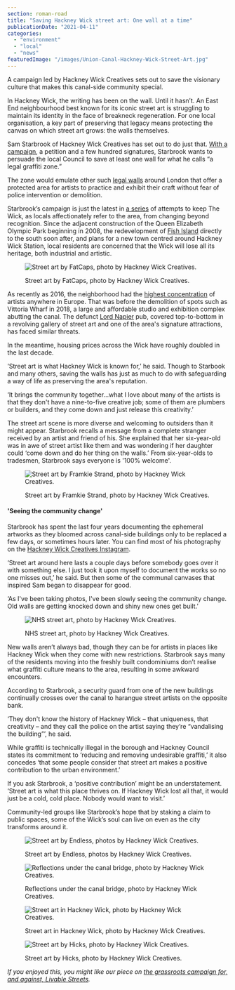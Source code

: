 ```yaml
---
section: roman-road
title: "Saving Hackney Wick street art: One wall at a time"
publicationDate: "2021-04-11"
categories: 
  - "environment"
  - "local"
  - "news"
featuredImage: "/images/Union-Canal-Hackney-Wick-Street-Art.jpg"
---
```


A campaign led by Hackney Wick Creatives sets out to save the visionary culture that makes this canal-side community special.

In Hackney Wick, the writing has been on the wall. Until it hasn’t. An East End neighbourhood best known for its iconic street art is struggling to maintain its identity in the face of breakneck regeneration. For one local organisation, a key part of preserving that legacy means protecting the canvas on which street art grows: the walls themselves. 

Sam Starbrook of Hackney Wick Creatives has set out to do just that. [With a campaign](https://www.change.org/p/hackney-council-save-hackney-wick-street-art?utm_content=cl_sharecopy_28029609_en-GB%3A6&recruiter=1189104501&utm_source=share_petition&utm_medium=copylink&utm_campaign=share_petition), a petition and a few hundred signatures, Starbrook wants to persuade the local Council to save at least one wall for what he calls “a legal graffiti zone.” 

The zone would emulate other such [legal walls](https://www.legal-walls.net/city/london) around London that offer a protected area for artists to practice and exhibit their craft without fear of police intervention or demolition. 

Starbrook’s campaign is just the latest in [a series](https://www.facebook.com/savehackneywick/) of attempts to keep The Wick, as locals affectionately refer to the area, from changing beyond recognition. Since the adjacent construction of the Queen Elizabeth Olympic Park beginning in 2008, the redevelopment of [Fish Island](https://romanroadlondon.com/history-fish-island/) directly to the south soon after, and plans for a new town centred around Hackney Wick Station, local residents are concerned that the Wick will lose all its heritage, both industrial and artistic.

<figure>

![Street art by FatCaps, photo by Hackney Wick Creatives.](/images/FatCaps-Hackney-Wick-Street-Art-1024x677.jpg)

<figcaption>

Street art by FatCaps, photo by Hackney Wick Creatives.

</figcaption>

</figure>

As recently as 2016, the neighborhood had the [highest concentration](https://www.artlyst.com/news/hackney-wick-gets-serious-about-stopping-development-plans-at-vittoria-wharf/) of artists anywhere in Europe. That was before the demolition of spots such as Vittoria Wharf in 2018, a large and affordable studio and exhibition complex abutting the canal. The defunct [Lord Napier](https://romanroadlondon.com/lord-napier-pub-hackney-wick-history/) pub, covered top-to-bottom in a revolving gallery of street art and one of the area's signature attractions, has faced similar threats. 

In the meantime, housing prices across the Wick have roughly doubled in the last decade. 

‘Street art is what Hackney Wick is known for,’ he said. Though to Starbook and many others, saving the walls has just as much to do with safeguarding a way of life as preserving the area's reputation.

‘It brings the community together…what I love about many of the artists is that they don't have a nine-to-five creative job; some of them are plumbers or builders, and they come down and just release this creativity.’ 

The street art scene is more diverse and welcoming to outsiders than it might appear. Starbrook recalls a message from a complete stranger received by an artist and friend of his. She explained that her six-year-old was in awe of street artist like them and was wondering if her daughter could ‘come down and do her thing on the walls.’ From six-year-olds to tradesmen, Starbrook says everyone is '100% welcome'. 

<figure>

![Street art by Framkie Strand, photo by Hackney Wick Creatives.](/images/Framkie-Strand-Hackney-Wick-Street-Art-1024x683.jpg)

<figcaption>

Street art by Framkie Strand, photo by Hackney Wick Creatives.

</figcaption>

</figure>

#### 'Seeing the community change'

Starbrook has spent the last four years documenting the ephemeral artworks as they bloomed across canal-side buildings only to be replaced a few days, or sometimes hours later. You can find most of his photography on the [Hackney Wick Creatives Instagram](https://www.instagram.com/hackney_wick_creatives/?hl=en). 

‘Street art around here lasts a couple days before somebody goes over it with something else. I just took it upon myself to document the works so no one misses out,’ he said. But then some of the communal canvases that inspired Sam began to disappear for good. 

‘As I've been taking photos, I've been slowly seeing the community change. Old walls are getting knocked down and shiny new ones get built.’

<figure>

![NHS street art, photo by Hackney Wick Creatives.](/images/NHS-Hackney-Wick-Street-Art-1024x683.jpg)

<figcaption>

NHS street art, photo by Hackney Wick Creatives.

</figcaption>

</figure>

New walls aren’t always bad, though they can be for artists in places like Hackney Wick when they come with new restrictions. Starbrook says many of the residents moving into the freshly built condominiums don’t realise what graffiti culture means to the area, resulting in some awkward encounters. 

According to Starbrook, a security guard from one of the new buildings continually crosses over the canal to harangue street artists on the opposite bank.

‘They don't know the history of Hackney Wick – that uniqueness, that creativity – and they call the police on the artist saying they’re “vandalising the building”’, he said.

While graffiti is technically illegal in the borough and Hackney Council states its commitment to ‘reducing and removing undesirable graffiti,’ it also concedes ‘that some people consider that street art makes a positive contribution to the urban environment.’ 

If you ask Starbrook, a ‘positive contribution’ might be an understatement. ‘Street art is what this place thrives on. If Hackney Wick lost all that, it would just be a cold, cold place. Nobody would want to visit.’ 

Community-led groups like Starbrook’s hope that by staking a claim to public spaces, some of the Wick’s soul can live on even as the city transforms around it. 

<figure>

![Street art by Endless, photos by Hackney Wick Creatives.](/images/Endlesss-Hackney-Wick-Street-Art-1024x683.jpg)

<figcaption>

Street art by Endless, photos by Hackney Wick Creatives.

</figcaption>

</figure>

<figure>

![Reflections under the canal bridge, photo by Hackney Wick Creatives.](/images/Reflection-Hackney-Wick-Street-Art-1024x683.jpg)

<figcaption>

Reflections under the canal bridge, photo by Hackney Wick Creatives.

</figcaption>

</figure>

<figure>

![Street art in Hackney Wick, photo by Hackney Wick Creatives.](/images/HW2-Hackney-Wick-Street-Art-1024x683.jpg)

<figcaption>

Street art in Hackney Wick, photo by Hackney Wick Creatives.

</figcaption>

</figure>

<figure>

![Street art by Hicks, photo by Hackney Wick Creatives.](/images/HICKS-Hackney-Wick-Street-Art-1024x683.jpg)

<figcaption>

Street art by Hicks, photo by Hackney Wick Creatives.

</figcaption>

</figure>

_If you enjoyed this, you might like our piece on [the grassroots campaign for, and against, Livable Streets](https://romanroadlondon.com/lord-napier-pub-hackney-wick-history/)._

